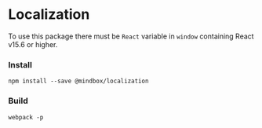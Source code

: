 ﻿# Localization

To use this package there must be `React` variable in `window` containing React v15.6 or higher.

### Install
```shell
npm install --save @mindbox/localization
```

### Build
```shell
webpack -p
```